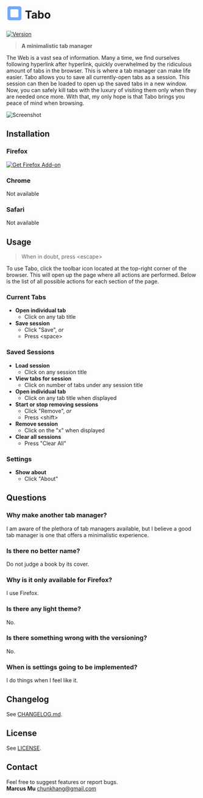 # <sub><img src="src/icons/icon.svg" width=42px height=42px></sub> Tabo

[![Version][version-badge]][changelog]

> **A minimalistic tab manager**

The Web is a vast sea of information. Many a time, we find ourselves following hyperlink after hyperlink, quickly overwhelmed by the ridiculous amount of tabs in the browser. This is where a tab manager can make life easier. Tabo allows you to save all currently-open tabs as a session. This session can then be loaded to open up the saved tabs in a new window. Now, you can safely kill tabs with the luxury of visiting them only when they are needed once more. With that, my only hope is that Tabo brings you peace of mind when browsing.  

![Screenshot][screenshot]

## Installation

### Firefox
[![Get Firefox Add-on][get-add-on-button]][add-on-page]

### Chrome
Not available

### Safari
Not available

## Usage

>When in doubt, press \<escape\>

To use Tabo, click the toolbar icon located at the top-right corner of the browser. This will open up the page where all actions are performed. Below is the list of all possible actions for each section of the page.

### Current Tabs
- **Open individual tab**
    - Click on any tab title
- **Save session**
    - Click "Save", *or*
    - Press \<space\>

### Saved Sessions
- **Load session**
    - Click on any session title
- **View tabs for session**
    - Click on number of tabs under any session title
- **Open individual tab**
    - Click on any tab title when displayed
- **Start or stop removing sessions**
    - Click "Remove", *or*
    - Press \<shift\>
- **Remove session**
    - Click on the "x" when displayed
- **Clear all sessions**
    - Press "Clear All"

### Settings
- **Show about**
    - Click "About"

## Questions

### Why make another tab manager?
I am aware of the plethora of tab managers available, but I believe a good tab manager is one that offers a minimalistic experience.

### Is there no better name?
Do not judge a book by its cover.

### Why is it only available for Firefox?
I use Firefox.

### Is there any light theme?
No.

### Is there something wrong with the versioning?
No.

### When is settings going to be implemented?
I do things when I feel like it.

## Changelog
See [CHANGELOG.md][changelog].

## License
See [LICENSE][license].

## Contact

Feel free to suggest features or report bugs.  
**Marcus Mu** chunkhang@gmail.com

[version-badge]: https://img.shields.io/amo/v/tabo.svg
[screenshot]: https://user-images.githubusercontent.com/12708862/38530672-68db0704-3c9e-11e8-8572-ad83e4f9b3da.png
[get-add-on-button]: https://addons.cdn.mozilla.net/static/img/addons-buttons/AMO-button_2.png
[add-on-page]: https://addons.mozilla.org/firefox/addon/tabo
[license]: ./LICENSE
[changelog]: ./CHANGELOG.md
